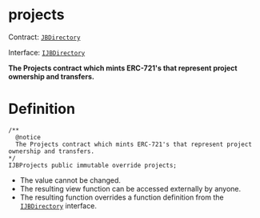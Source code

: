 # projects

Contract: [`JBDirectory`](/api/contracts/jbdirectory/README.md)​‌

Interface: [`IJBDirectory`](/api/interfaces/ijbdirectory.md)

**The Projects contract which mints ERC-721's that represent project ownership and transfers.**

# Definition

```
/** 
  @notice 
  The Projects contract which mints ERC-721's that represent project ownership and transfers.
*/ 
IJBProjects public immutable override projects;
```

* The value cannot be changed.
* The resulting view function can be accessed externally by anyone.
* The resulting function overrides a function definition from the [`IJBDirectory`](/api/interfaces/ijbdirectory.md) interface.
